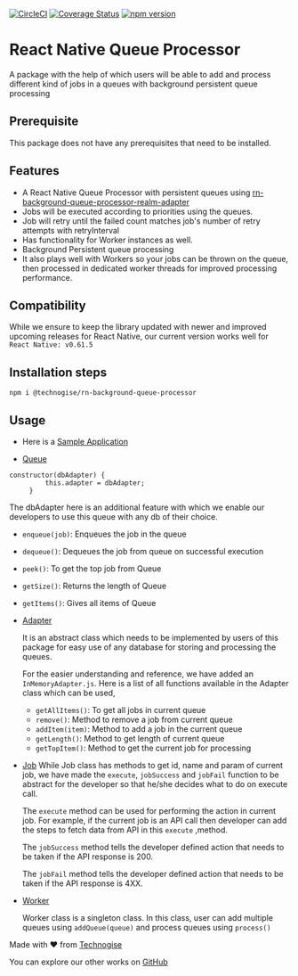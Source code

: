 [![CircleCI](https://circleci.com/gh/technogise/rn-background-queue-processor.svg?style=shield)](https://app.circleci.com/pipelines/github/technogise/rn-background-queue-processor)
[![Coverage Status](https://coveralls.io/repos/github/technogise/rn-background-queue-processor/badge.svg?branch=https%3A//github.com/technogise/rn-background-queue-processor.git)](https://coveralls.io/github/technogise/rn-background-queue-processor?branch=https%3A//github.com/technogise/rn-background-queue-processor.git)
[![npm version](https://badge.fury.io/js/%40technogise%2Frn-background-queue-processor.svg)](https://badge.fury.io/js/%40technogise%2Frn-background-queue-processor)

# React Native Queue Processor

A package with the help of which users will be able to add and process different kind of jobs in a queues with background persistent queue processing

## Prerequisite

This package does not have any prerequisites that need to be installed.

## Features

- A React Native Queue Processor with persistent queues using [rn-background-queue-processor-realm-adapter](https://github.com/technogise/rn-background-queue-processor-realm-adapter)
- Jobs will be executed according to priorities using the queues. 
- Job will retry until the failed count matches job's number of retry attempts with retryInterval
- Has functionality for Worker instances as well. 
- Background Persistent queue processing 
- It also plays well with Workers so your jobs can be thrown on the queue, then processed in dedicated worker threads for improved processing performance.

## Compatibility

While we ensure to keep the library updated with newer and improved upcoming releases for React Native, our current version works well for `React Native: v0.61.5`

## Installation steps

`npm i @technogise/rn-background-queue-processor`

## Usage

- Here is a [Sample Application](https://github.com/technogise/rn-background-queue-processor/tree/master/examples/rnqpSample)
         
 - [Queue](src/Queue.js)
    
```
constructor(dbAdapter) {
         this.adapter = dbAdapter;
     }
```
   The dbAdapter here is an additional feature with which we enable our developers to use this queue with any db of their choice.
   
   - `enqueue(job)`: Enqueues the job in the queue
   - `dequeue()`: Dequeues the job from queue on successful execution 
   - `peek()`: To get the top job from Queue
   - `getSize()`: Returns the length of Queue
   - `getItems()`: Gives all items of Queue
   
 - [Adapter](src/DbAdapter/Adapter.js)
 
    It is an abstract class which needs to be implemented by users of this package for easy use of any database for storing and processing the queues.
    
    For the easier understanding and reference, we have added an `InMemoryAdapter.js`. Here is a list of all functions available in the Adapter class which can be used,
   
   - `getAllItems()`: To get all jobs in current queue
   - `remove()`: Method to remove a job from current queue 
   - `addItem(item)`: Method to add a job in the current queue
   - `getLength()`: Method to get length of current queue
   - `getTopItem()`: Method to get the current job for processing
   
 - [Job](src/Job.js)
    While Job class has methods to get id, name and param of current job, we have made the `execute`, `jobSuccess` and `jobFail` function to be abstract for the developer so that he/she decides what to do on execute call.
   
    The `execute` method can be used for performing the action in current job. For example, if the current job is an API call then developer can add the steps to fetch data from API in this `execute` ,method.
   
    The `jobSuccess` method tells the developer defined action that needs to be taken if the API response is 200.
   
    The `jobFail` method tells the developer defined action that needs to be taken if the API response is 4XX.

 - [Worker](src/Worker.js)
 
    Worker class is a singleton class. In this class, user can add multiple queues using `addQueue(queue)` and process queues using `process()` 

Made with :heart: from [Technogise](https://technogise.com/)

You can explore our other works on [GitHub](https://github.com/technogise/)
